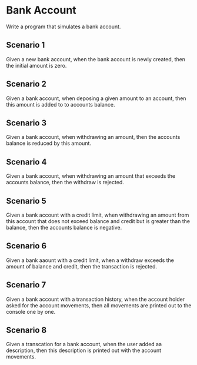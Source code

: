 # Bank Account

Write a program that simulates a bank account.

## Scenario 1

Given a new bank account, when the bank account is newly created, then the initial amount is zero.

## Scenario 2

Given a bank account, when deposing a given amount to an account, then this amount is added to to accounts balance.

## Scenario 3

Given a bank account, when withdrawing an amount, then the accounts balance is reduced by this amount.

## Scenario 4

Given a bank account, when withdrawing an amount that exceeds the accounts balance, then the withdraw is rejected.

## Scenario 5

Given a bank account with a credit limit, when withdrawing an amount from this account that does not exceed balance and credit but is greater than the balance, then the accounts balance is negative.

## Scenario 6

Given a bank aaount with a credit limit, when a withdraw exceeds the amount of balance and credit, then the transaction is rejected.

## Scenario 7

Given a bank account with a transaction history, when the account holder asked for the account movements, then all movements are printed out to the console one by one.

## Scenario 8

Given a transcation for a bank account, when the user added aa description, then this description is printed out with the account movements.
